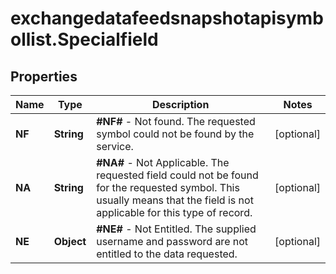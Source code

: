 # exchangedatafeedsnapshotapisymbollist.Specialfield

## Properties

Name | Type | Description | Notes
------------ | ------------- | ------------- | -------------
**NF** | **String** | **#NF#** - Not found. The requested symbol could not be found by the service. | [optional] 
**NA** | **String** | **#NA#** - Not Applicable. The requested field could not be found for the requested symbol. This usually means that the field is not applicable for this type of record. | [optional] 
**NE** | **Object** | **#NE#** - Not Entitled. The supplied username and password are not entitled to the data requested. | [optional] 


